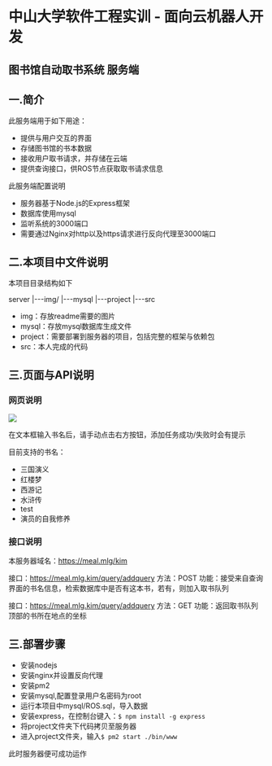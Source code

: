 # 中山大学软件工程实训 - 面向云机器人开发
 图书馆自动取书系统 服务端
---

## 一.简介
此服务端用于如下用途：

- 提供与用户交互的界面
- 存储图书馆的书本数据
- 接收用户取书请求，并存储在云端
- 提供查询接口，供ROS节点获取取书请求信息

此服务端配置说明
- 服务器基于Node.js的Express框架
- 数据库使用mysql
- 监听系统的3000端口
- 需要通过Nginx对http以及https请求进行反向代理至3000端口


## 二.本项目中文件说明

本项目目录结构如下

server
|---img/
|---mysql
|---project
|---src

- img：存放readme需要的图片
- mysql：存放mysql数据库生成文件
- project：需要部署到服务器的项目，包括完整的框架与依赖包
- src：本人完成的代码

## 三.页面与API说明

### 网页说明

![](https://github.com/SYSU-ROS-Develop/server/blob/master/img/page.PNG)


在文本框输入书名后，请手动点击右方按钮，添加任务成功/失败时会有提示

目前支持的书名：
- 三国演义
- 红楼梦
- 西游记
- 水浒传
- test
- 演员的自我修养


### 接口说明

本服务器域名：https://meal.mlg/kim

接口：https://meal.mlg.kim/query/addquery
方法：POST
功能：接受来自查询界面的书名信息，检索数据库中是否有这本书，若有，则加入取书队列


接口：https://meal.mlg.kim/query/addquery
方法：GET
功能：返回取书队列顶部的书所在地点的坐标


## 三.部署步骤


- 安装nodejs
- 安装nginx并设置反向代理
- 安装pm2
- 安装mysql,配置登录用户名密码为root
- 运行本项目中mysql/ROS.sql，导入数据
- 安装express，在控制台键入：`$ npm install -g express`
- 将project文件夹下代码拷贝至服务器
- 进入project文件夹，输入`$ pm2 start ./bin/www`

此时服务器便可成功运作




